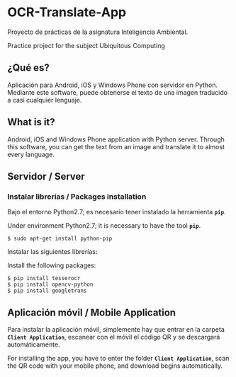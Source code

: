 # OCR-Translate-App
Proyecto de prácticas de la asignatura Inteligencia Ambiental.

Practice project for the subject Ubiquitous Computing

## ¿Qué es?
Aplicación para Android, iOS y Windows Phone con servidor en Python. Mediante este software, puede obtenerse el texto de una imagen traducido a casi cualquier lenguaje.

## What is it?
Android, iOS and Windows Phone application with Python server. Through this software, you can get the text from an image and translate it to almost every language.

## Servidor / Server

### Instalar librerías / Packages installation
Bajo el entorno Python2.7; es necesario tener instalado la herramienta **`pip`**.

Under environment Python2.7; it is necessary to have the tool **`pip`**.

```
$ sudo apt-get install python-pip
```

Instalar las siguientes librerías:

Install the following packages:

```
$ pip install tesserocr
$ pip install opencv-python
$ pip install googletrans
```

## Aplicación móvil / Mobile Application

Para instalar la aplicación móvil, simplemente hay que entrar en la carpeta **`Client Application`**, escanear con el móvil el código QR y se descargará automáticamente.

For installing the app, you have to enter the folder **`Client Application`**, scan the QR code with your mobile phone, and download begins automatically.
